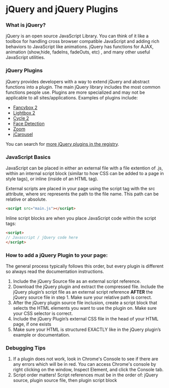 jQuery and jQuery Plugins
=========================

### What is jQuery?

jQuery is an open source JavaScript Library. You can think of it like a toolbox for handling cross browser compatible JavaScript and adding rich behaviors to JavaScript like animations. jQuery has functions for AJAX, animation (show,hide, fadeIns, fadeOuts, etc) , and many other useful JavaScript utilities.

### jQuery Plugins

jQuery provides developers with a way to extend jQuery and abstract functions into a plugin. The main jQuery library includes the most common functions people use. Plugins are more specialized and may not be applicable to all sites/applications. Examples of plugins include:

*   [Fancybox 2](http://fancyapps.com/fancybox/)
*   [Lightbox 2](http://lokeshdhakar.com/projects/lightbox2/)
*   [Cycle 2](http://jquery.malsup.com/cycle2/)
*   [Face Detection](http://facedetection.jaysalvat.com/)
*   [Zoom](http://www.jacklmoore.com/zoom/)
*   [jCarousel](http://sorgalla.com/jcarousel/)


You can search for [more jQuery plugins in the registry](http://plugins.jquery.com/).

### JavaScript Basics

JavaScript can be placed in either an external file with a file extention of .js, within an internal script block (similar to how CSS can be added to a page in style tags), or inline (inside of an HTML tag). 

External scripts are placed in your page using the script tag with the src attribute, where src represents the path to the file name. This path can be relative or absolute.

```html
<script src="main.js"></script>
```


Inline script blocks are when you place JavaScript code within the script tags:

```html
<script>
// Javascript / jQuery code here
</script>
```


### How to add a jQuery Plugin to your page:

The general process typically follows this order, but every plugin is different so always read the documentation instructions.


1. Include the jQuery Source file as an external script reference.
2. Download the jQuery plugin and extract the compressed file. Include the jQuery plugin’s script file as an external script reference __AFTER__ the jQuery source file in step 1. Make sure your relative path is correct.
3. After the jQuery plugin source file inclusion, create a script block that selects the HTML elements you want to use the plugin on. Make sure your CSS selector is correct. 
4. Include the jQuery Plugin’s external CSS file in the head of your HTML page, if one exists
5. Make sure your HTML is structured EXACTLY like in the jQuery plugin’s example or documentation.


### Debugging Tips

1. If a plugin does not work, look in Chrome's Console to see if there are any errors which will be in red. You can access Chrome's console by right clicking on the window, Inspect Element, and click the Console tab.
2. Script order matters! Script references must be in the order of: jQuery source, plugin source file, then plugin script block
